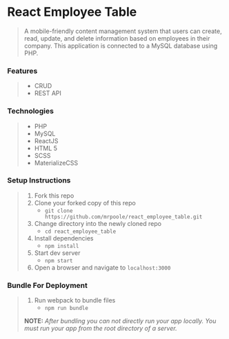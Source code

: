 # React Employee Table

> A mobile-friendly content management system that users can create, read, update, and delete information based on employees in their company. This application is connected to a MySQL database using PHP.

### Features
> * CRUD
> * REST API

### Technologies
> * PHP
> * MySQL
> * ReactJS
> * HTML 5
> * SCSS
> * MaterializeCSS

### Setup Instructions

> 1. Fork this repo
> 1. Clone your forked copy of this repo
>    - `git clone https://github.com/mrpoole/react_employee_table.git`
> 1. Change directory into the newly cloned repo
>    - `cd react_employee_table`
> 1. Install dependencies 
>    - `npm install`
> 1. Start dev server
>    - `npm start`
> 1. Open a browser and navigate to `localhost:3000`

### Bundle For Deployment

> 1. Run webpack to bundle files
>    - `npm run bundle`
> 
> **NOTE:** *After bundling you can not directly run your app locally. You must run your app from the root directory of a server.*
